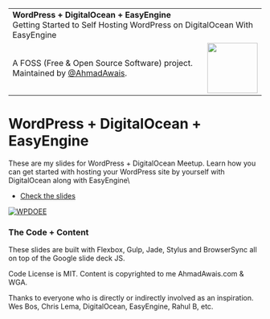 
<table width='100%'>
    <tr>
        <td align='left' width='100%' colspan='2'>
            <strong>WordPress + DigitalOcean + EasyEngine</strong><br />
            Getting Started to Self Hosting WordPress on DigitalOcean With EasyEngine
        </td>
    </tr>
    <tr>
        <td>
            A FOSS (Free & Open Source Software) project. Maintained by <a href='https://github.com/ahmadawais'>@AhmadAwais</a>.
        </td>
        <td align='center'>
            <a href='https://AhmadAwais.com/'>
                <img src='https://i.imgur.com/Asg4d3k.png' width='100' />
            </a>
        </td>
    </tr>
</table>

# WordPress + DigitalOcean + EasyEngine

These are my slides for WordPress + DigitalOcean Meetup. Learn how you can get started with hosting your WordPress site by yourself with DigitalOcean along with EasyEngine\

- [Check the slides](http://talkwpdoee.ahmadawais.com/) 

[![WPDOEE](https://i.imgur.com/kCgYNy1.jpg)](http://talkwpdoee.ahmadawais.com/)



### The Code + Content

These slides are built with Flexbox, Gulp, Jade, Stylus and BrowserSync all on top of the Google slide deck JS.

Code License is MIT. Content is copyrighted to me AhmadAwais.com & WGA.

Thanks to everyone who is directly or indirectly involved as an inspiration. Wes Bos, Chris Lema, DigitalOcean, EasyEngine, Rahul B, etc. 


